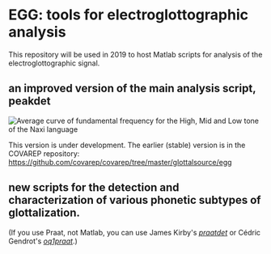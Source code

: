 EGG: tools for electroglottographic analysis
=============

This repository will be used in 2019 to host Matlab scripts for analysis of the electroglottographic signal. 

## an improved version of the main analysis script, peakdet

<img src="http://voiceresearch.free.fr/egg/images/peaks.png" alt="Average curve of fundamental frequency for the High, Mid and Low tone of the Naxi language">

This version is under development. The earlier (stable) version is in the COVAREP repository: https://github.com/covarep/covarep/tree/master/glottalsource/egg

## new scripts for the detection and characterization of various phonetic subtypes of glottalization.

(If you use Praat, not Matlab, you can use James Kirby's [*praatdet*](https://github.com/kirbyj/praatdet) or Cédric Gendrot's [*oq1praat*](http://voiceresearch.free.fr/egg/#downloads).)
